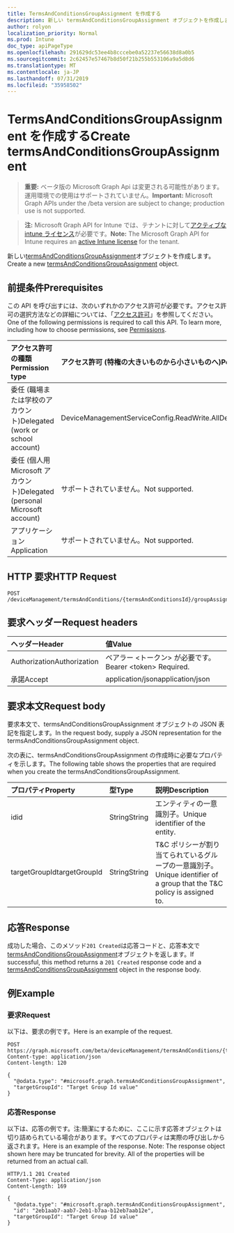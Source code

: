 ```yaml
---
title: TermsAndConditionsGroupAssignment を作成する
description: 新しい termsAndConditionsGroupAssignment オブジェクトを作成します。
author: rolyon
localization_priority: Normal
ms.prod: Intune
doc_type: apiPageType
ms.openlocfilehash: 291629dc53ee4b8cccebe0a52237e56638d8a0b5
ms.sourcegitcommit: 2c62457e57467b8d50f21b255b553106a9a5d8d6
ms.translationtype: MT
ms.contentlocale: ja-JP
ms.lasthandoff: 07/31/2019
ms.locfileid: "35958502"
---
```

# <a name="create-termsandconditionsgroupassignment"></a><span data-ttu-id="844ab-103">TermsAndConditionsGroupAssignment を作成する</span><span class="sxs-lookup"><span data-stu-id="844ab-103">Create termsAndConditionsGroupAssignment</span></span>

> <span data-ttu-id="844ab-104">**重要:** ベータ版の Microsoft Graph Api は変更される可能性があります。運用環境での使用はサポートされていません。</span><span class="sxs-lookup"><span data-stu-id="844ab-104">**Important:** Microsoft Graph APIs under the /beta version are subject to change; production use is not supported.</span></span>

> <span data-ttu-id="844ab-105">**注:** Microsoft Graph API for Intune では、テナントに対して[アクティブな intune ライセンス](https://go.microsoft.com/fwlink/?linkid=839381)が必要です。</span><span class="sxs-lookup"><span data-stu-id="844ab-105">**Note:** The Microsoft Graph API for Intune requires an [active Intune license](https://go.microsoft.com/fwlink/?linkid=839381) for the tenant.</span></span>

<span data-ttu-id="844ab-106">新しい[termsAndConditionsGroupAssignment](../resources/intune-companyterms-termsandconditionsgroupassignment.md)オブジェクトを作成します。</span><span class="sxs-lookup"><span data-stu-id="844ab-106">Create a new [termsAndConditionsGroupAssignment](../resources/intune-companyterms-termsandconditionsgroupassignment.md) object.</span></span>

## <a name="prerequisites"></a><span data-ttu-id="844ab-107">前提条件</span><span class="sxs-lookup"><span data-stu-id="844ab-107">Prerequisites</span></span>
<span data-ttu-id="844ab-p101">この API を呼び出すには、次のいずれかのアクセス許可が必要です。アクセス許可の選択方法などの詳細については、「[アクセス許可](/graph/permissions-reference)」を参照してください。</span><span class="sxs-lookup"><span data-stu-id="844ab-p101">One of the following permissions is required to call this API. To learn more, including how to choose permissions, see [Permissions](/graph/permissions-reference).</span></span>

|<span data-ttu-id="844ab-110">アクセス許可の種類</span><span class="sxs-lookup"><span data-stu-id="844ab-110">Permission type</span></span>|<span data-ttu-id="844ab-111">アクセス許可 (特権の大きいものから小さいものへ)</span><span class="sxs-lookup"><span data-stu-id="844ab-111">Permissions (from most to least privileged)</span></span>|
|:---|:---|
|<span data-ttu-id="844ab-112">委任 (職場または学校のアカウント)</span><span class="sxs-lookup"><span data-stu-id="844ab-112">Delegated (work or school account)</span></span>|<span data-ttu-id="844ab-113">DeviceManagementServiceConfig.ReadWrite.All</span><span class="sxs-lookup"><span data-stu-id="844ab-113">DeviceManagementServiceConfig.ReadWrite.All</span></span>|
|<span data-ttu-id="844ab-114">委任 (個人用 Microsoft アカウント)</span><span class="sxs-lookup"><span data-stu-id="844ab-114">Delegated (personal Microsoft account)</span></span>|<span data-ttu-id="844ab-115">サポートされていません。</span><span class="sxs-lookup"><span data-stu-id="844ab-115">Not supported.</span></span>|
|<span data-ttu-id="844ab-116">アプリケーション</span><span class="sxs-lookup"><span data-stu-id="844ab-116">Application</span></span>|<span data-ttu-id="844ab-117">サポートされていません。</span><span class="sxs-lookup"><span data-stu-id="844ab-117">Not supported.</span></span>|

## <a name="http-request"></a><span data-ttu-id="844ab-118">HTTP 要求</span><span class="sxs-lookup"><span data-stu-id="844ab-118">HTTP Request</span></span>
<!-- {
  "blockType": "ignored"
}
-->
``` http
POST /deviceManagement/termsAndConditions/{termsAndConditionsId}/groupAssignments
```

## <a name="request-headers"></a><span data-ttu-id="844ab-119">要求ヘッダー</span><span class="sxs-lookup"><span data-stu-id="844ab-119">Request headers</span></span>
|<span data-ttu-id="844ab-120">ヘッダー</span><span class="sxs-lookup"><span data-stu-id="844ab-120">Header</span></span>|<span data-ttu-id="844ab-121">値</span><span class="sxs-lookup"><span data-stu-id="844ab-121">Value</span></span>|
|:---|:---|
|<span data-ttu-id="844ab-122">Authorization</span><span class="sxs-lookup"><span data-stu-id="844ab-122">Authorization</span></span>|<span data-ttu-id="844ab-123">ベアラー &lt;トークン&gt; が必要です。</span><span class="sxs-lookup"><span data-stu-id="844ab-123">Bearer &lt;token&gt; Required.</span></span>|
|<span data-ttu-id="844ab-124">承諾</span><span class="sxs-lookup"><span data-stu-id="844ab-124">Accept</span></span>|<span data-ttu-id="844ab-125">application/json</span><span class="sxs-lookup"><span data-stu-id="844ab-125">application/json</span></span>|

## <a name="request-body"></a><span data-ttu-id="844ab-126">要求本文</span><span class="sxs-lookup"><span data-stu-id="844ab-126">Request body</span></span>
<span data-ttu-id="844ab-127">要求本文で、termsAndConditionsGroupAssignment オブジェクトの JSON 表記を指定します。</span><span class="sxs-lookup"><span data-stu-id="844ab-127">In the request body, supply a JSON representation for the termsAndConditionsGroupAssignment object.</span></span>

<span data-ttu-id="844ab-128">次の表に、termsAndConditionsGroupAssignment の作成時に必要なプロパティを示します。</span><span class="sxs-lookup"><span data-stu-id="844ab-128">The following table shows the properties that are required when you create the termsAndConditionsGroupAssignment.</span></span>

|<span data-ttu-id="844ab-129">プロパティ</span><span class="sxs-lookup"><span data-stu-id="844ab-129">Property</span></span>|<span data-ttu-id="844ab-130">型</span><span class="sxs-lookup"><span data-stu-id="844ab-130">Type</span></span>|<span data-ttu-id="844ab-131">説明</span><span class="sxs-lookup"><span data-stu-id="844ab-131">Description</span></span>|
|:---|:---|:---|
|<span data-ttu-id="844ab-132">id</span><span class="sxs-lookup"><span data-stu-id="844ab-132">id</span></span>|<span data-ttu-id="844ab-133">String</span><span class="sxs-lookup"><span data-stu-id="844ab-133">String</span></span>|<span data-ttu-id="844ab-134">エンティティの一意識別子。</span><span class="sxs-lookup"><span data-stu-id="844ab-134">Unique identifier of the entity.</span></span>|
|<span data-ttu-id="844ab-135">targetGroupId</span><span class="sxs-lookup"><span data-stu-id="844ab-135">targetGroupId</span></span>|<span data-ttu-id="844ab-136">String</span><span class="sxs-lookup"><span data-stu-id="844ab-136">String</span></span>|<span data-ttu-id="844ab-137">T&C ポリシーが割り当てられているグループの一意識別子。</span><span class="sxs-lookup"><span data-stu-id="844ab-137">Unique identifier of a group that the T&C policy is assigned to.</span></span>|



## <a name="response"></a><span data-ttu-id="844ab-138">応答</span><span class="sxs-lookup"><span data-stu-id="844ab-138">Response</span></span>
<span data-ttu-id="844ab-139">成功した場合、このメソッド`201 Created`は応答コードと、応答本文で[termsAndConditionsGroupAssignment](../resources/intune-companyterms-termsandconditionsgroupassignment.md)オブジェクトを返します。</span><span class="sxs-lookup"><span data-stu-id="844ab-139">If successful, this method returns a `201 Created` response code and a [termsAndConditionsGroupAssignment](../resources/intune-companyterms-termsandconditionsgroupassignment.md) object in the response body.</span></span>

## <a name="example"></a><span data-ttu-id="844ab-140">例</span><span class="sxs-lookup"><span data-stu-id="844ab-140">Example</span></span>

### <a name="request"></a><span data-ttu-id="844ab-141">要求</span><span class="sxs-lookup"><span data-stu-id="844ab-141">Request</span></span>
<span data-ttu-id="844ab-142">以下は、要求の例です。</span><span class="sxs-lookup"><span data-stu-id="844ab-142">Here is an example of the request.</span></span>
``` http
POST https://graph.microsoft.com/beta/deviceManagement/termsAndConditions/{termsAndConditionsId}/groupAssignments
Content-type: application/json
Content-length: 120

{
  "@odata.type": "#microsoft.graph.termsAndConditionsGroupAssignment",
  "targetGroupId": "Target Group Id value"
}
```

### <a name="response"></a><span data-ttu-id="844ab-143">応答</span><span class="sxs-lookup"><span data-stu-id="844ab-143">Response</span></span>
<span data-ttu-id="844ab-p102">以下は、応答の例です。注:簡潔にするために、ここに示す応答オブジェクトは切り詰められている場合があります。すべてのプロパティは実際の呼び出しから返されます。</span><span class="sxs-lookup"><span data-stu-id="844ab-p102">Here is an example of the response. Note: The response object shown here may be truncated for brevity. All of the properties will be returned from an actual call.</span></span>
``` http
HTTP/1.1 201 Created
Content-Type: application/json
Content-Length: 169

{
  "@odata.type": "#microsoft.graph.termsAndConditionsGroupAssignment",
  "id": "2eb1aab7-aab7-2eb1-b7aa-b12eb7aab12e",
  "targetGroupId": "Target Group Id value"
}
```





